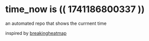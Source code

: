 # time_now is (( 1741186800337 ))

an automated repo that shows the currnent time

inspired by [breakingheatmap](https://github.com/breakingheatmap/breakingheatmap)